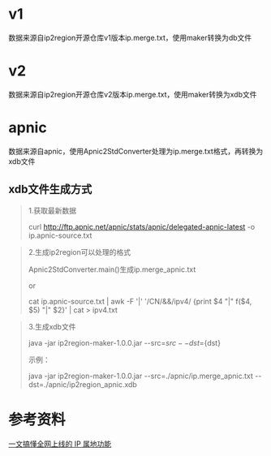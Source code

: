 # v1
数据来源自ip2region开源仓库v1版本ip.merge.txt，使用maker转换为db文件

# v2
数据来源自ip2region开源仓库v2版本ip.merge.txt，使用maker转换为xdb文件

# apnic
数据来源自apnic，使用Apnic2StdConverter处理为ip.merge.txt格式，再转换为xdb文件

## xdb文件生成方式
> 1.获取最新数据
> 
> curl http://ftp.apnic.net/apnic/stats/apnic/delegated-apnic-latest -o ip.apnic-source.txt

> 2.生成ip2region可以处理的格式
>
> Apnic2StdConverter.main()生成ip.merge_apnic.txt
>
> or
>
> cat ip.apnic-source.txt | awk -F '|' '/CN/&&/ipv4/ {print $4 "|" f($4, $5) "|" $2}' | cat > ipv4.txt
 
> 3.生成xdb文件
>
> java -jar ip2region-maker-1.0.0.jar --src=${src} --dst=${dst}
>
> 示例：
>
> java -jar ip2region-maker-1.0.0.jar --src=./apnic/ip.merge_apnic.txt  --dst=./apnic/ip2region_apnic.xdb

# 参考资料
[一文搞懂全网上线的 IP 属地功能](https://zhuanlan.zhihu.com/p/515338201)